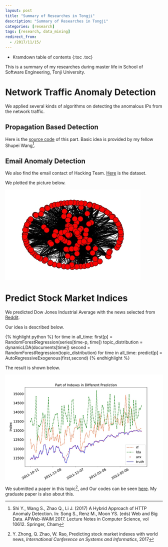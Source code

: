 ```yaml
---
layout: post
title: "Summary of Researches in Tongji"
description: "Summary of Researches in Tongji"
categories: [research]
tags: [research, data_mining]
redirect_from:
  - /2017/11/15/
---
```


* Kramdown table of contents
{:toc .toc}

This is a summary of my researches during master life in School of Software Engineering, Tonji University.

# Network Traffic Anomaly Detection

We applied several kinds of algorithms on detecting the anomalous IPs from the network traffic. 

## Propagation Based Detection

Here is the [source code](https://github.com/yszhong/AnomalyDetection "code") of this part. Basic idea is provided by my fellow Shupei Wang[^2].

## Email Anomaly Detection

We also find the email contact of Hacking Team. [Here](http://chinavis.org/2016/challenge.html "data") is the dataset.

We plotted the picture below.

![bassi](https://github.com/yszhong/yszhong.github.io/raw/master/_posts/pic/bassi.jpg "bassi")

# Predict Stock Market Indices

We predicted Dow Jones Industrial Average with the news selected from [Reddit](https://www.reddit.com/ "reddit"). 

Our idea is described below. 

{% highlight python %}
for time in all_time:
	first[p] = RandomForestRegression(series[time-p, time])
	topic_distribution = dynamicLDA(documents[time])
	second = RandomForestRegression(topic_distribution)
for time in all_time:
	predict[p] = AutoRegressiveExogenous(first,second)
{% endhighlight %}

The result is shown below. 

![series](https://github.com/yszhong/yszhong.github.io/raw/master/_posts/pic/series.jpg "series")

We submitted a paper in this topic[^1], and Our codes can be seen [here](https://github.com/yszhong/SeriesTopic "code"). My graduate paper is also about this. 

[^1]: Y. Zhong, Q. Zhao, W. Rao, Predicting stock market indexes with world news, *International Conference on Systems and Informatics*, 2017

[^2]: Shi Y., Wang S., Zhao Q., Li J. (2017) A Hybrid Approach of HTTP Anomaly Detection. In: Song S., Renz M., Moon YS. (eds) Web and Big Data. APWeb-WAIM 2017. Lecture Notes in Computer Science, vol 10612. Springer, Cham
